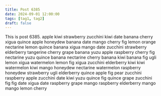 ```yaml
---
title: Post 6385
date: 2024-09-01 12:00:00
tags: [tag1, tag2]
draft: false
---
```

This is post 6385.
apple
kiwi
strawberry
zucchini
kiwi
date
banana
cherry
xigua
quince
apple
honeydew
banana
date
mango
cherry
fig
lemon
orange
nectarine
lemon
quince
banana
xigua
mango
date
zucchini
strawberry
elderberry
tangerine
cherry
grape
banana
yuzu
apple
raspberry
cherry
fig
nectarine
yuzu
quince
banana
nectarine
cherry
banana
kiwi
banana
fig
ugli
lemon
xigua
watermelon
lemon
fig
xigua
zucchini
elderberry
kiwi
kiwi
watermelon
kiwi
mango
honeydew
nectarine
watermelon
raspberry
honeydew
strawberry
ugli
elderberry
quince
apple
fig
pear
zucchini
raspberry
apple
zucchini
date
kiwi
yuzu
quince
fig
quince
grape
zucchini
fig
fig
date
xigua
date
raspberry
grape
mango
raspberry
elderberry
mango
mango
lemon
cherry
